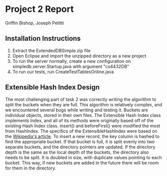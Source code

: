 # Project 2 Report
Griffin Bishop, Joseph Petitti

## Installation Instructions

1. Extract the ExtendedDBSimple.zip file 
2. Open Eclipse and import the unzipped directory as a new project
3. To run the server normally, create a new configuration on simpledb.server.Startup.java with argument "cs4432DB"
4. To run our tests, run CreateTestTablesOnline.java


## Extensible Hash Index Design

The most challenging part of task 2 was correctly writing the algorithm to split
the buckets when they are full. This algorithm is relatively complex, and we
encountered several bugs while writing and testing it. Buckets are individual
objects, stored in their own files. The Extensible Hash Index class implements
Index, and all of its methods were originally based off of the existing Hash
Index class. insert() and beforeFirst() were modified the most from HashIndex.
The specifics of the ExtensibleHashIndex were based on the [Wikipedia's
article](https://en.wikipedia.org/wiki/Extendible_hashing). To insert a new
record, the key column is hashed to find the appropriate bucket. If that bucket
is full, it is split evenly into two separate buckets, and the directory
pointers are updated. If the directory depth is the same as the local depth of
the buckets, the directory also needs to be split. It is doubled in size, with
duplicate values pointing to each bucket. This way, if new buckets are added in
the future there will be room for them in the directory.
